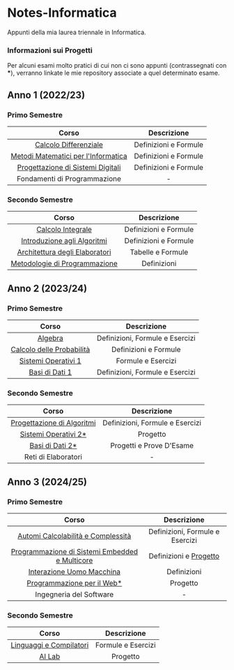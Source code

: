 # Notes-Informatica
 
Appunti della mia laurea triennale in Informatica.<br>
### Informazioni sui Progetti
Per alcuni esami molto pratici di cui non ci sono appunti (contrassegnati con <strong>*</strong>), verranno linkate le mie repository associate a quel determinato esame.



## Anno 1 (2022/23)
### Primo Semestre
|Corso|Descrizione|
|:---:|:---------:|
|[Calcolo Differenziale](../../raw/main/Anno1PrimoSemestre/Calcolo%20Differenziale/Calcolo%20Differenziale.pdf)|Definizioni e Formule|
|[Metodi Matematici per l'Informatica](../../raw/main/Anno1PrimoSemestre/Metodi%20Matematici%20per%20l'Informatica/Metodi%20Matematici%20per%20l'Informatica.pdf)|Definizioni e Formule|
|[Progettazione di Sistemi Digitali](../../raw/main/Anno1PrimoSemestre/Progettazione%20di%20Sistemi%20Digitali/Progettazione%20di%20Sistemi%20Digitali.pdf)|Definizioni e Formule|
|Fondamenti di Programmazione|-|

### Secondo Semestre
|Corso|Descrizione|
|:---:|:---------:|
|[Calcolo Integrale](../../raw/main/Anno1SecondoSemestre/Calcolo%20Integrale/Calcolo%20Integrale.pdf)|Definizioni e Formule|
|[Introduzione agli Algoritmi](../../raw/main/Anno1SecondoSemestre/Introduzione%20agli%20Algoritmi/Introduzione%20agli%20Algoritmi.pdf)|Definizioni e Formule|
|[Architettura degli Elaboratori](../../raw/main/Anno1SecondoSemestre/Architettura%20degli%20Elaboratori/Architettura%20degli%20Elaboratori.pdf)|Tabelle e Formule|
|[Metodologie di Programmazione](../../raw/main/Anno1SecondoSemestre/Metodologie%20di%20Programmazione/Metodologie%20di%20Programmazione.pdf)|Definizioni|


## Anno 2 (2023/24)
### Primo Semestre
|Corso|Descrizione|
|:---:|:---------:|
|[Algebra](../../raw/main/Anno2PrimoSemestre/Algebra/Algebra.pdf)|Definizioni, Formule e Esercizi|
|[Calcolo delle Probabilità](../../raw/main/Anno2PrimoSemestre/Calcolo%20delle%20Probabilità/Calcolo%20delle%20Probabilità.pdf)|Definizioni e Formule|
|[Sistemi Operativi 1](../../raw/main/Anno2PrimoSemestre/Sistemi%20Operativi%201/Sistemi%20Operativi%201.pdf)|Formule e Esercizi|
|[Basi di Dati 1](../../raw/main/Anno2PrimoSemestre/Basi%20di%20Dati%201/Basi%20di%20Dati%201.pdf)|Definizioni, Formule e Esercizi|

### Secondo Semestre
|Corso|Descrizione|
|:---:|:---------:|
|[Progettazione di Algoritmi](../../raw/main/Anno2SecondoSemestre/Progettazione%20di%20Algoritmi/Progettazione%20di%20Algoritmi.pdf)|Definizioni, Formule e Esercizi|
|[Sistemi Operativi 2*](https://github.com/SimoneLid/ProbabilisticTextGenerator)|Progetto|
|[Basi di Dati 2*](https://github.com/SimoneLid/BD2)|Progetti e Prove D'Esame|
|Reti di Elaboratori|-|


## Anno 3 (2024/25)
### Primo Semestre
|Corso|Descrizione|
|:---:|:---------:|
|[Automi Calcolabilità e Complessità](../../raw/main/Anno3PrimoSemestre/Automi%20Calcolabilità%20e%20Complessità/Automi%20Calcolabilità%20e%20Complessità.pdf)|Definizioni, Formule e Esercizi|
|[Programmazione di Sistemi Embedded e Multicore](../../raw/main/Anno3PrimoSemestre/Programmazione%20di%20Sistemi%20Embedded%20e%20Multicore/Programmazione%20di%20Sistemi%20Embedded%20e%20Multicore.pdf)|Definizioni e [Progetto](https://github.com/SimoneLid/DNA-Sequence)|
|[Interazione Uomo Macchina](../../raw/main/Anno3PrimoSemestre/Interazione%20Uomo%20Macchina/Interazione%20Uomo%20Macchina.pdf)|Definizioni|
|[Programmazione per il Web*](https://github.com/SimoneLid/WASAText)|Progetto|
|Ingegneria del Software|-|

### Secondo Semestre
|Corso|Descrizione|
|:---:|:---------:|
|[Linguaggi e Compilatori](../../raw/main/Anno3SecondoSemestre/Linguaggi%20e%20Compilatori/Linguaggi%20e%20Compilatori.pdf)|Formule e Esercizi|
|[AI Lab](https://github.com/SimoneLid/LordOfTheLine)|Progetto|